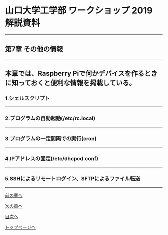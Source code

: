 

# 山口大学工学部 ワークショップ 2019  解説資料


---

## 第7章 その他の情報

---

本章では、Raspberry Piで何かデバイスを作るときに知っておくと便利な情報を掲載している。
---

### 1.シェルスクリプト

---

### 2.プログラムの自動起動(/etc/rc.local)

---

### 3.プログラムの一定間隔での実行(cron)  

---

### 4.IPアドレスの固定(/etc/dhcpcd.conf)

---

### 5.SSHによるリモートログイン、SFTPによるファイル転送

---





[前の章へ](https://yu-workshop2019.github.io/chapter_6/chapter_6)


[次の章へ](https://yu-workshop2019.github.io/chapter_8/chapter_8)


[目次へ](https://yu-workshop2019.github.io/manual)


[トップページへ](https://yu-workshop2019.github.io/)

